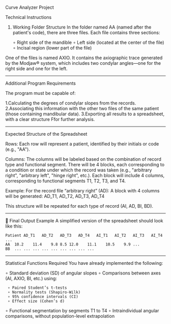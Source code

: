 Curve Analyzer Project

Technical Instructions

1. Working Folder Structure
In the folder named AA (named after the patient's code), there are three files.
Each file contains three sections:

    ∘ Right side of the mandible
    ∘ Left side (located at the center of the file)
    ∘ Incisal region (lower part of the file)

One of the files is named AXIO. It contains the axiographic trace generated by the Modjaw® system, which includes two condylar angles—one for the right side and one for the left.

---------------------------------------------------------------------------------------------------------------------------------------------------------------------

Additional Program Requirements

The program must be capable of:

1.Calculating the degrees of condylar slopes from the records.
2.Associating this information with the other two files of the same patient (those containing mandibular data).
3.Exporting all results to a spreadsheet, with a clear structure Ffor further analysis.

---------------------------------------------------------------------------------------------------------------------------------------------------------------------

Expected Structure of the Spreadsheet

Rows:
Each row will represent a patient, identified by their initials or code (e.g., "AA").

Columns:
The columns will be labeled based on the combination of record type and functional segment.
There will be 4 blocks, each corresponding to a condition or state under which the record was taken (e.g., "arbitrary right", "arbitrary left", "hinge right", etc.).
Each block will include 4 columns, corresponding to functional segments T1, T2, T3, and T4.

Example:
For the record file “arbitrary right” (AD):
A block with 4 columns will be generated:
AD_T1, AD_T2, AD_T3, AD_T4

This structure will be repeated for each type of record (AI, AD, BI, BD).

----------------------------------------------------------------------------------------------------------------------------------------------------------------------

📄 Final Output Example
A simplified version of the spreadsheet should look like this:

    Patient	AD_T1	AD_T2	AD_T3	AD_T4	AI_T1	AI_T2	AI_T3	AI_T4	...
    AA	10.2	11.4	9.8	8.5	12.0	11.1	10.5	9.9	...
    BB	...	...	...	...	...	...	...	...	...

----------------------------------------------------------------------------------------------------------------------------------------------------------------------

Statistical Functions Required
You have already implemented the following:

 ∘ Standard deviation (SD) of angular slopes
 ∘ Comparisons between axes (AI, AXIO, BI, etc.) using:

     ∘ Paired Student’s t-tests
     ∘ Normality tests (Shapiro-Wilk)
     ∘ 95% confidence intervals (CI)
     ∘ Effect size (Cohen’s d)

 ∘ Functional segmentation by segments T1 to T4
 ∘ Intraindividual angular comparisons, without population-level extrapolation